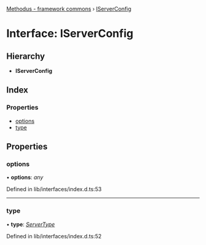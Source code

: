 [Methodus - framework commons](../globals.md) › [IServerConfig](modules/framework/common/iserverconfig.md)

# Interface: IServerConfig

## Hierarchy

* **IServerConfig**

## Index

### Properties

* [options](#options)
* [type](#type)

## Properties

###  options

• **options**: *any*

Defined in lib/interfaces/index.d.ts:53

___

###  type

• **type**: *[ServerType](../enums/servertype.md)*

Defined in lib/interfaces/index.d.ts:52
